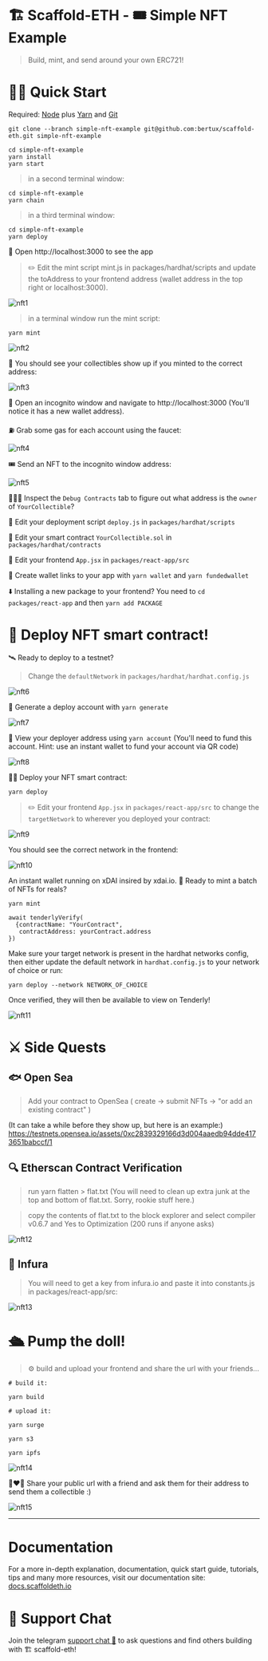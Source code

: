 # 🏗 Scaffold-ETH - 🎟 Simple NFT Example

> Build, mint, and send around your own ERC721!

# 🏃‍♀️ Quick Start
Required: [Node](https://nodejs.org/dist/latest-v12.x/) plus [Yarn](https://classic.yarnpkg.com/en/docs/install/#mac-stable) and [Git](https://git-scm.com/downloads)

```
git clone --branch simple-nft-example git@github.com:bertux/scaffold-eth.git simple-nft-example
```
```
cd simple-nft-example
yarn install
yarn start
```

> in a second terminal window:

```
cd simple-nft-example
yarn chain
```

> in a third terminal window:

```
cd simple-nft-example
yarn deploy
```

📱 Open http://localhost:3000 to see the app

> ✏️ Edit the mint script mint.js in packages/hardhat/scripts and update the toAddress to your frontend address (wallet address in the top right or localhost:3000).

![nft1](https://user-images.githubusercontent.com/526558/124386962-37e5dd00-dcb3-11eb-911e-0afce760d7ee.png)

> in a terminal window run the mint script:
```
yarn mint
```
![nft2](https://user-images.githubusercontent.com/526558/124386972-3d432780-dcb3-11eb-933e-dad7dfd313b2.png)

👀 You should see your collectibles show up if you minted to the correct address:

![nft3](https://user-images.githubusercontent.com/526558/124386983-48965300-dcb3-11eb-88a7-e88ad6307976.png)

👛 Open an incognito window and navigate to http://localhost:3000 (You'll notice it has a new wallet address).

⛽️ Grab some gas for each account using the faucet:

![nft4](https://user-images.githubusercontent.com/526558/124387005-55b34200-dcb3-11eb-8565-1ee40b5634ad.png)

🎟 Send an NFT to the incognito window address:

![nft5](https://user-images.githubusercontent.com/526558/124387008-58ae3280-dcb3-11eb-920d-07b6118f1ab2.png)

🕵🏻‍♂️ Inspect the `Debug Contracts` tab to figure out what address is the `owner` of `YourCollectible`?

💼 Edit your deployment script `deploy.js` in `packages/hardhat/scripts`

🔏 Edit your smart contract `YourCollectible.sol` in `packages/hardhat/contracts`

📝 Edit your frontend `App.jsx` in `packages/react-app/src`

🔑 Create wallet links to your app with `yarn wallet` and `yarn fundedwallet`

⬇️ Installing a new package to your frontend? You need to `cd packages/react-app` and then `yarn add PACKAGE`

# 📡 Deploy NFT smart contract!

🛰 Ready to deploy to a testnet?
> Change the `defaultNetwork` in `packages/hardhat/hardhat.config.js`

![nft6](https://user-images.githubusercontent.com/526558/124387061-7a0f1e80-dcb3-11eb-9f4c-19229f43adec.png)

🔐 Generate a deploy account with `yarn generate`

![nft7](https://user-images.githubusercontent.com/526558/124387064-7d0a0f00-dcb3-11eb-9d0c-195f93547fb9.png)

👛 View your deployer address using `yarn account` (You'll need to fund this account. Hint: use an instant wallet to fund your account via QR code)

![nft8](https://user-images.githubusercontent.com/526558/124387068-8004ff80-dcb3-11eb-9d0f-43fba2b3b791.png)

👨‍🎤 Deploy your NFT smart contract:
```
yarn deploy
```
> ✏️ Edit your frontend `App.jsx` in `packages/react-app/src` to change the `targetNetwork` to wherever you deployed your contract:

![nft9](https://user-images.githubusercontent.com/526558/124387095-9743ed00-dcb3-11eb-8ea5-afc25d7fef80.png)

You should see the correct network in the frontend:

![nft10](https://user-images.githubusercontent.com/526558/124387099-9a3edd80-dcb3-11eb-9a57-54a7d370589a.png)

An instant wallet running on xDAI insired by xdai.io.
🎫 Ready to mint a batch of NFTs for reals?
```
yarn mint

await tenderlyVerify(
  {contractName: "YourContract",
   contractAddress: yourContract.address
})
```
Make sure your target network is present in the hardhat networks config, then either update the default network in `hardhat.config.js` to your network of choice or run:
```
yarn deploy --network NETWORK_OF_CHOICE
```
Once verified, they will then be available to view on Tenderly!

![nft11](https://user-images.githubusercontent.com/526558/124387132-b04c9e00-dcb3-11eb-95d1-03b8c272e52f.png)

# ⚔️ Side Quests
## 🐟 Open Sea
> Add your contract to OpenSea ( create -> submit NFTs -> "or add an existing contract" )

(It can take a while before they show up, but here is an example:)
https://testnets.opensea.io/assets/0xc2839329166d3d004aaedb94dde4173651babccf/1
## 🔍 Etherscan Contract Verification
> run yarn flatten > flat.txt (You will need to clean up extra junk at the top and bottom of flat.txt. Sorry, rookie stuff here.)

> copy the contents of flat.txt to the block explorer and select compiler v0.6.7 and Yes to Optimization (200 runs if anyone asks)

![nft12](https://user-images.githubusercontent.com/526558/124387153-c8bcb880-dcb3-11eb-8191-e53f87129b88.png)

## 🔶 Infura
> You will need to get a key from infura.io and paste it into constants.js in packages/react-app/src:

![nft13](https://user-images.githubusercontent.com/526558/124387174-d83c0180-dcb3-11eb-989e-d58ba15d26db.png)

# 🛳 Pump the doll!
> ⚙️ build and upload your frontend and share the url with your friends...

```
# build it:

yarn build

# upload it:

yarn surge

yarn s3

yarn ipfs
```
![nft14](https://user-images.githubusercontent.com/526558/124387203-fe61a180-dcb3-11eb-8d68-82a76a514e43.png)

👩‍❤️‍👨 Share your public url with a friend and ask them for their address to send them a collectible :)

![nft15](https://user-images.githubusercontent.com/526558/124387205-00c3fb80-dcb4-11eb-9e2f-29585e323037.gif)

------------

# Documentation

For a more in-depth explanation, documentation, quick start guide, tutorials, tips and many more resources, visit our documentation site: [docs.scaffoldeth.io](https://docs.scaffoldeth.io) 

# 💬 Support Chat

Join the telegram [support chat 💬](https://t.me/joinchat/KByvmRe5wkR-8F_zz6AjpA) to ask questions and find others building with 🏗 scaffold-eth!
